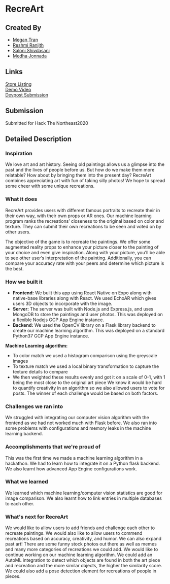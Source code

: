 # RecreArt

## Created By

- [Megan Tran](https://play.google.com/store/apps/details?id=com.recreart.app)
- [Reshmi Ranjith](https://github.com/ReshmiCode)
- [Saloni Shivdasani](https://github.com/SaloniSS)
- [Medha Jonnada](https://github.com/medhajon)

## Links

[Store Listing](https://play.google.com/store)   
[Demo Video](https://www.youtube.com/watch?v=z_g37rVeYLQ)  
[Devpost Submission](https://devpost.com/software/recreart)  

## Submission
Submitted for Hack The Northeast2020

## Detailed Description

### Inspiration

We love art and art history. Seeing old paintings allows us a glimpse into the past and the lives of people before us. But how do we make them more relatable? How about by bringing them into the present day? RecreArt combines appreciating art with fun of taking silly photos! We hope to spread some cheer with some unique recreations.

### What it does

RecreArt provides users with different famous portraits to recreate their in their own way, with their own props or AR ones. Our machine learning program ranks the recreations’ closeness to the original based on color and texture. They can submit their own recreations to be seen and voted on by other users.

The objective of the game is to recreate the paintings. We offer some augmented reality props to enhance your picture closer to the painting of your choice and even give inspiration. Along with your picture, you’ll be able to see other user’s interpretation of the painting. Additionally, you can compare your accuracy rate with your peers and determine which picture is the best.

### How we built it

- **Frontend:** We built this app using React Native on Expo along with native-base libraries along with React. We used EchoAR which gives users 3D objects to incorporate with the image.  
- **Server:** The server was built with Node.js and Express.js, and uses MongoDB to store the paintings and user photos. This was deployed on a flexible Nodejs GCP App Engine instance.  
- **Backend:** We used the OpenCV library on a Flask library backend to create our machine learning algorithm. This was deployed on a standard Python37 GCP App Engine instance.

**Machine Learning algorithm:**
- To color match we used a histogram comparison using the greyscale images
- To texture match we used a local binary transformation to capture the texture details to compare
- We then weighted these results evenly and got it on a scale of 0-1, with 1 being the most close to the original art piece We know it would be hard to quantify creativity in an algorithm so we also allowed users to vote for posts. The winner of each challenge would be based on both factors.

### Challenges we ran into

We struggled with integrating our computer vision algorithm with the frontend as we had not worked much with Flask before. We also ran into some problems with configurations and memory leaks in the machine learning backend.

### Accomplishments that we're proud of

This was the first time we made a machine learning algorithm in a hackathon. We had to learn how to integrate it on a Python flask backend. We also learnt how advanced App Engine configurations work.

### What we learned

We learned which machine learning/computer vision statistics are good for image comparison. We also learnt how to link entries in multiple databases to each other.

### What's next for RecreArt

We would like to allow users to add friends and challenge each other to recreate paintings. We would also like to allow users to commend recreations based on accuracy, creativity, and humor. We can also expand past art! There are some funny stock photos out there as well as memes and many more categories of recreations we could add. We would like to continue working on our machine learning algorithm. We could add an AutoML integration to detect which objects are found in both the art piece and recreation and the more similar objects, the higher the similarity score. We could also add a pose detection element for recreations of people in pieces.
